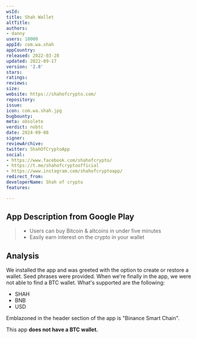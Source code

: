 ```yaml
---
wsId: 
title: Shah Wallet
altTitle: 
authors:
- danny
users: 10000
appId: com.wa.shah
appCountry: 
released: 2022-03-28
updated: 2022-09-17
version: '2.8'
stars: 
ratings: 
reviews: 
size: 
website: https://shahofcrypto.com/
repository: 
issue: 
icon: com.wa.shah.jpg
bugbounty: 
meta: obsolete
verdict: nobtc
date: 2024-09-08
signer: 
reviewArchive: 
twitter: ShahOfCryptoApp
social:
- https://www.facebook.com/shahofcrypto/
- https://t.me/shahofcryptoofficial
- https://www.instagram.com/shahofcryptoapp/
redirect_from: 
developerName: Shah of crypto
features: 

---
```


## App Description from Google Play 

> - Users can buy Bitcoin & altcoins in under five minutes
> - Easily earn interest on the crypto in your wallet

## Analysis 

We installed the app and was greeted with the option to create or restore a wallet. Seed phrases were provided. When we're finally in the app, we were not able to find a BTC wallet. What's supported are the following: 

- SHAH 
- BNB
- USD 

Emblazoned in the header section of the app is "Binance Smart Chain". 

This app **does not have a BTC wallet.**


